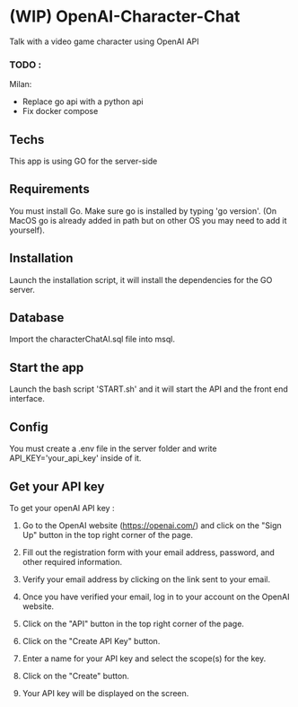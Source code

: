 # (WIP) OpenAI-Character-Chat
Talk with a video game character using OpenAI API

### TODO : 

Milan:
- Replace go api with a python api
- Fix docker compose

## Techs
This app is using GO for the server-side

## Requirements
You must install Go. Make sure go is installed by typing 'go version'. (On MacOS go is already added in path but on other OS you may need to add it yourself).
## Installation 
Launch the installation script, it will install the dependencies for the GO server.

## Database
Import the characterChatAI.sql file into msql.

## Start the app 
Launch the bash script 'START.sh' and it will start the API and the front end interface.

## Config
You must create a .env file in the server folder and write API_KEY='your_api_key' inside of it. 

## Get your API key 
To get your openAI API key :

1. Go to the OpenAI website (https://openai.com/) and click on the "Sign Up" button in the top right corner of the page.

2. Fill out the registration form with your email address, password, and other required information.

3. Verify your email address by clicking on the link sent to your email.

4. Once you have verified your email, log in to your account on the OpenAI website.

5. Click on the "API" button in the top right corner of the page.

6. Click on the "Create API Key" button.

7. Enter a name for your API key and select the scope(s) for the key.

8. Click on the "Create" button.

9. Your API key will be displayed on the screen.
